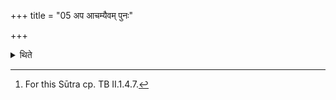 +++
title = "05 अप आचम्यैवम् पुनः"

+++

<details><summary>थिते</summary>

5. Having sipped water, and in the same manner, having drunk it again and sipped it, having supported (the ladle) by means of the barhis-grass, having turned with his face to the north and moved (a little) away from the altar, with garbhebhya-stvā garbhān prīṇīhi... he sips (the milk in the ladle) by means of the ladel with its handle pointing to the north or to the east.[^3]  


[^1]: Cf. ŚB II.3.1.21.  

[^2]: Cp. TB II.6.3.5.  

[^3]: For this Sūtra cp. TB II.1.4.7.
</details>
